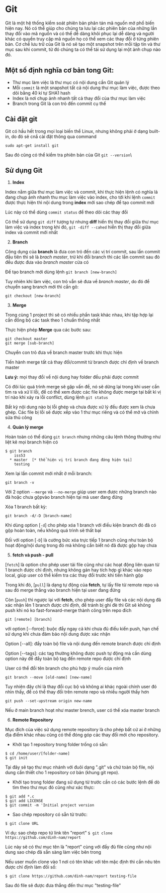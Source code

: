 # Git

Git là một hệ thống kiểm soát phiên bản phân tán mã nguồn mở phổ biến hiện nay. Nó có thể giúp cho chúng ta lưu lại các phiên bản của những lần thay đổi vào mã nguồn và có thể dễ dàng khôi phục lại dễ dàng và người khác có quyền truy cập mã nguồn họ có thể xem các thay đổi ở từng phiên bản. Cơ chế lưu trữ của Git là nó sẽ tạo một snapshot trên mỗi tập tin và thư mục sau khi commit, từ đó chúng ta có thể tái sử dụng lại một ảnh chụp nào đó.

## Một số định nghĩa cơ bản tong Git:

- Thư mục làm việc là thư mục có nội dung cần Git quản lý
- Mỗi `commit` là một snapshot tất cả nội dung thư mục làm việc, được theo dõi bằng 40 kí tự SHA1 hash
- Index là nơi chụp ảnh nhanh tất cả thay đổi của thư mục làm việc
- Branch trong Git là con trỏ đến commit cụ thể

## Cài đặt git

Git có hầu hết trong mọi loại biến thể Linux, nhưng không phải ở dạng built-in, do đó sẽ cnầ cài đặt thông qua command

```
sudo apt-get install git
```
Sau đó cũng có thể kiểm tra phiên bản của Git `git --version`\

## Sử dụng Git

1. __Index__

Index nằm giữa thư mục làm việc và commit, khi thực  hiện lệnh có nghĩa lả đang chụp ảnh nhanh thu mục làm việc vào index, cho tới khi lệnh `commit` được thực hiện thì nội dung trong __index__ mới sao chép để tạo commit mới

Lúc này có thể dùng `commit status` để theo dõi các thay đổi

Có thể sử dụng `git diff` tượng tự nhưng __diff__ hiển thị thay đổi giữa thư mục làm việc và index trong khi đó, `git -diff --cahed` hiển thị thay đổi giữa index và commit mới nhất

2. __Branch__

Công dụng của __branch__ là đưa con trỏ đến các vị trí commit, sau lần commit đầu tiên thì sẽ là _brach master_, trừ khi đổi branch thì các lần commit sau đó đều được đưa vào _branch master_ cừa có

Để tạo branch mới dùng lệnh `git branch [new-branch]`

Tuy nhiên khi làm việc, con trỏ vẫn sẽ đưa về _branch master_, do đó để chuyển sang branch mới thì cần gõ:
```
git checkout [new-branch]
```
3. __Merge__

Trong cùng 1 project thì sẽ có nhiều phần task khác nhau, khi tập hợp lại cần đồng bộ các task theo 1 chuẩn thống nhất

Thực hiện phép __Merge__ qua các bước sau:
```
git checkout master
git merge [sub-branch]
```
Chuyển con trỏ đưa về branch master trước khi thực hiện

Tiến hành merge tất cả thay đổi/commit từ branch được chỉ định về branch master

__Lưu ý:__ mọi thay đổi về  nội dung hay folder đều phải được commit

Có đôi lúc quá trình merge sẽ gặp vấn đề, nó sẽ dừng lại trong khi user cần tìm ra và xử lí lỗi, để có thể xem được các file không được merge tại bất kì vị trí nào khi xảy ra lỗi conflict, dùng lệnh `git status`

Bất kỳ nội dung nào bị lỗi ghép và chưa được xử lý đều được xem là chưa ghép. Các file bị lỗi sẽ được xếp vào 1 thư mục riêng và có thể mở và chỉnh sửa thủ công

4. __Quản lý merge__

Hoàn toàn có thể dùng `git branch` nhưng những câu lệnh thông thường như liệt kê mọi branch hiện có
```
$ git branch
    iss53
  * master  [* thể hiện vị trí branch đang đứng hiện tại]
    testing
```
Xem lại lần commit mới nhất ở mỗi branch:
```
git branch -v
```
Với 2 option `--merge` và `--no-merge` giúp user xem được những branch nào đã hoặc chưa gộpvào branch hiện tại mà user đang đứng

Xóa 1 branch bất kỳ:
```
git branch -d/-D [branch-name]
```
Khi dùng option [`-d`] cho phép xóa 1 branch với điều kiện branch đó đã có gộp hoàn toàn, nếu không quá trình sẽ thất bại

Đối với option [`-D`] là cướng bức xóa trực tiếp 1 branch cũng như toàn bộ hoạt động/nội dung trong đó mà không cần biết nó đã được gộp hay chưa

5. __fetch và push - pull__

[`fetch`] là option cho phép user tải file cũng như các hoạt động liên quan từ 1 branch được chỉ định, nhưng không gán hay tích hợp gì khác vào repo local, giúp user có thể kiểm tra các thay đổi trước khi tiến hành gộp

Trong khi đó, [`pull`] là dạng tự động của __fetch__, tự lấy file từ remote repo và sau đó merge thẳng vào branch hiện tại user đang đứng

Còn [`push`] thì ngược lại với __fetch__, cho phép user đẩy file và các nội dụng đã xác nhận lên 1 branch được chỉ định, để tránh bị ghi đè thì Git sẽ không push khi nó ko fast-forward-merge thành công trên repo đích

```
git [remote] [branch]
```
với option [--force]: buộc đẩy ngay cả khi chưa đủ điều kiển push, hạn chế sử dụng khi chưa đảm bảo nội dung được xác nhận

Option [--all]: đẩy toàn bộ file và nội dung đến remote branch được chỉ định

Option [--tags]: các tag thường không được push tự động mà cần dùng option này để đẩy toàn bộ tag đến remote repo được chỉ định

User có thể đổi tên branch cho phù hợp ý muốn của mình
```
git branch --move [old-name] [new-name]
```
Tuy nhiên đây chỉ là thay đổi cục bộ và không ai khác ngoài chính user đó nhìn thấy, để có thể thay đổi trên remote repo và nhiều người thấy hơn
```
git push --set-upstream origin new-name
```
Nếu ở main branch hoạt như master brench, user có thể xóa master branch

6. __Remote Repository__

Mục đích của việc sử dụng remote repository là cho phép bất cứ ai ở những địa điểm khác nhau cũng có thể đóng góp các thay đổi mới cho repository.

- Khởi tạo 1 repository trong folder trống có sẵn:
```
$ cd /home/user/[folder-name]
$ git init
```
Tại đây sẽ tạo thư mục nhánh với đuôi dạng ".git" và chứ toàn bộ file, nội dung cần thiết cho 1 repository cơ bản (khung git repo). 

- Khởi tạo trong folder đang sử dụng từ trước cần có các bước lệnh để dò tìm theo thư mục đó cũng như xác thực:
```
$ git add *.c
$ git add LICENSE
$ git commit -m 'Initial project version
```
- Sao chép repository có sẵn từ trước:
```
$ git clone URL
```
Ví dụ: sao chép repo từ link tên "report"
`$ git clone https://github.com/dinh-nam/report `

Lúc này sẽ có thư mục tên là "report" cùng với đầy đủ file cũng như nội dung sao chép đã sẵn sàng làm việc bên trong

Nếu user muốn clone vào 1 nơi có tên khác với tên mặc định thì cần nêu tên được chỉ định làm đối số:

`$ git clone https://github.com/dinh-nam/report testing-file`

Sau đó file sẽ được đưa thẳng đến thư mục "testing-file" 